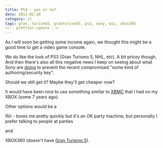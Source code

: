```yaml
---
title: PS3 - yes or no?
date: 2011-02-20
category: it
tags: gran, turismo5, granturismo5, ps3, sony, wii, xbox360
<!-- prettier-ignore -->
---
```


As I will soon be getting some income again, we thought this might be a good
time to get a video game console.

We do like the look of PS3 (Gran Turismo 5, NHL, etc). A bit pricey though. And
then there's also all this negative news I keep on seeing about what Sony are
[doing](http://www.myce.com/news/sony-speaks-ps3-hackers-will-be-permanently-banned-from-psn-40255/ "sony bann ps3 hackers")
to prevent the recent compromised "some kind of authoring/security key".

Should we still get it? Maybe they'll get cheaper now?

It would have been nice to use something similar to
[XBMC](http://www.ps3-hacks.com/2010/05/15/its-xbmc-on-the-ps3/ "xbmc on ps3")
that I had on my XBOX (some 7 years ago).

Other options would be a

Wii - bores me pretty quickly but it's an OK party machine, but personally I
prefer talking to people at parties

and

XBOX360 (doesn't have
[Gran Turismo 5](http://en.wikipedia.org/wiki/Gran_Turismo_5 "gt5 wikipedia")).

